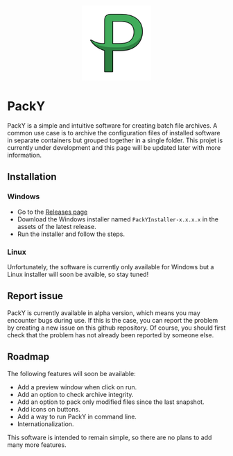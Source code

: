 <p align="center"><img src="https://github.com/mnchapel/packy/blob/main/resources/img/logo.png" width="160px"></p>

# PackY

PackY is a simple and intuitive software for creating batch file archives. A common use case is to archive the configuration files of installed software in separate containers but grouped together in a single folder. This projet is currently under development and this page will be updated later with more information.

## Installation

### Windows

- Go to the [Releases page](https://github.com/mnchapel/packy/releases)
- Download the Windows installer named `PackYInstaller-x.x.x.x` in the assets of the latest release.
- Run the installer and follow the steps.

### Linux

Unfortunately, the software is currently only available for Windows but a Linux installer will soon be avaible, so stay tuned!

## Report issue

PackY is currently available in alpha version, which means you may encounter bugs during use. If this is the case, you can report the problem by creating a new issue on this github repository. Of course, you should first check that the problem has not already been reported by someone else.

## Roadmap

The following features will soon be available:

- Add a preview window when click on run.
- Add an option to check archive integrity.
- Add an option to pack only modified files since the last snapshot.
- Add icons on buttons.
- Add a way to run PackY in command line.
- Internationalization.

This software is intended to remain simple, so there are no plans to add many more features.
